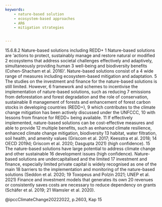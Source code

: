 ```yaml
---
keywords:
    - nature-based solution
    - ecosystem-based approaches
    - AR6 
    - mitigation strategies
     

---
```


15.6.8.2 Nature-based solutions including REDD+ 1 Nature-based solutions are ‘actions to protect, sustainably manage and restore natural or modified 2 ecosystems that address societal challenges effectively and adaptively, simultaneously providing human 3 well-being and biodiversity benefits (Cohen-Shacham et al. 2016)‘. Nature-based solutions consist of a 4 wide range of measures including ecosystem-based mitigation and adaptation. 5 The studies on the investment and finance for the nature-based solutions is still limited. However, 6 framework and schemes to incentivise the implementation of nature-based solutions, such as reducing 7 emissions from deforestation and forest degradation and the role of conservation, sustainable 8 management of forests and enhancement of forest carbon stocks in developing countries (REDD+), 9 which contributes to the climate change mitigation has been actively discussed under the UNFCCC, 10 with lessons from finance for REDD+ being available. 11 If effectively implemented, nature-based solutions can be cost-effective measures and able to provide 12 multiple benefits, such as enhanced climate resilience, enhanced climate change mitigation, biodiversity 13 habitat, water filtration, soil health, and amenity values (Griscom et al. 2017; Keesstra et al. 2018; 14 OECD 2019d; Griscom et al. 2020; Dasgupta 2021) (high confidence). 15 The nature-based solutions have large potential to address climate change and other sustainable 16 development issues (high confidence). Nature-based solutions are undercapitalised and the limited 17 investment and finance, especially limited private capital is widely recognised as one of the main 18 barriers to the implementation and monitoring of the nature-based solutions (Seddon et al. 2020; 19 Toxopeus and Polzin 2021; UNEP et al. 2021) Finance and investment models that generates its own 20 revenues or consistently saves costs are necessary to reduce dependency on grants (Schäfer et al. 2019; 21 Wamsler et al. 2020).

@ipccClimateChange20222022, p.2603, Kap 15
